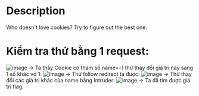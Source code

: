 # Description
Who doesn't love cookies? Try to figure out the best one.

# Kiểm tra thử bằng 1 request:
![image](https://github.com/minhngoc9119/WEB_CTF/assets/34714073/b50068e9-b3fb-4ffc-b8e5-62cb0cd9dd21)
-> Ta thấy Cookie có tham số name=-1 thử thay đổi giá trị này sang 1 số khác vd 1:
![image](https://github.com/minhngoc9119/WEB_CTF/assets/34714073/2146eea7-8d7a-4bd0-acb3-b3da014d033c)
-> Thử follow redirect ta được:
![image](https://github.com/minhngoc9119/WEB_CTF/assets/34714073/02906a14-670a-428e-90c0-9291eee2b636)
-> Thử thay đổi các giá trị khác của name bằng Intruder:
![image](https://github.com/minhngoc9119/WEB_CTF/assets/34714073/95fbf867-c9f9-4a88-ad40-89d2278516da)
-> Ta đã tìm được giá trị flag.
